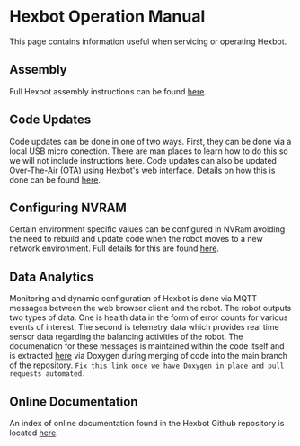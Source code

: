 # Hexbot Operation Manual

This page contains information useful when servicing or operating Hexbot.

## Assembly
Full Hexbot assembly instructions can be found [here](hexbotAssembly.md).

## Code Updates

Code updates can be done in one of two ways. First, they can be done via a local USB micro conection. There are man places to learn how to do this so we will not include instructions here. Code updates can also be updated Over-The-Air (OTA) using Hexbot's web interface. Details on how this is done can be found [here](webOTA.md).

## Configuring NVRAM

Certain environment specific values can be configured in NVRam avoiding the need to rebuild and update code when the robot moves to a new network environment. Full details for this are found [here](hexbotConfigNVRAM.md).

## Data Analytics

Monitoring and dynamic configuration of Hexbot is done via MQTT messages between the web browser client and the robot. The robot outputs two types of data. One is health data in the form of error counts for various events of interest. The second is telemetry data which provides real time sensor data regarding the balancing activities of the robot. The documenation for these messages is maintained within the code itself and is extracted [here]() via Doxygen during merging of code into the main branch of the repository. ```Fix this link once we have Doxygen in place and pull requests automated.```

## Online Documentation

An index of online documentation found in the Hexbot Github repository is located [here](https://github.com/va3wam/hexBot#documentation).
